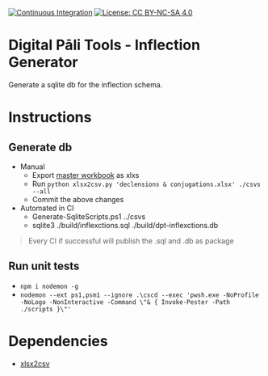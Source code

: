 [![Continuous Integration](https://github.com/digitalpalitools/inflection-generator/workflows/Continuous%20Integration/badge.svg)](https://github.com/digitalpalitools/inflection-generator/actions?query=workflow%3A%22Continuous+Integration%22) [![License: CC BY-NC-SA 4.0](https://img.shields.io/badge/License-CC%20BY--NC--SA%204.0-lightgrey.svg)](https://creativecommons.org/licenses/by-nc-sa/4.0/)

# Digital Pāli Tools - Inflection Generator

Generate a sqlite db for the inflection schema.

# Instructions

## Generate db

- Manual
  - Export [master workbook](https://docs.google.com/spreadsheets/d/1j6SSGf519bkrPqgMn7PhQ5rv309zGRp5R5-sKBLzY30/edit?usp=sharing) as xlxs
  - Run
    ```python xlsx2csv.py 'declensions & conjugations.xlsx' ./csvs --all```
  - Commit the above changes
- Automated in CI
  - Generate-SqliteScripts.ps1 ../csvs
  - sqlite3 ./build/inflexctions.sql ./build/dpt-inflexctions.db

> Every CI if successful will publish the .sql and .db as package

## Run unit tests

- ```npm i nodemon -g```
- ```nodemon --ext ps1,psm1 --ignore .\cscd --exec 'pwsh.exe -NoProfile -NoLogo -NonInteractive -Command \"& { Invoke-Pester -Path ./scripts }\"'```

# Dependencies

- [xlsx2csv](https://raw.githubusercontent.com/dilshod/xlsx2csv/master/xlsx2csv.py)
